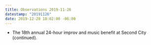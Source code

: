 ```yaml
---
title: Observations 2019-11-26
datestamp: "20191126"
date: 2019-12-28 18:02:00 -06:00
---
```


- The 18th annual 24-hour improv and music benefit at Second City (continued).
